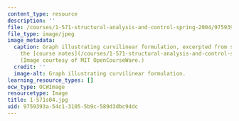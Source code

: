```yaml
---
content_type: resource
description: ''
file: /courses/1-571-structural-analysis-and-control-spring-2004/9759393a54c131055b9c589d3dbc94dc_1-571s04.jpg
file_type: image/jpeg
image_metadata:
  caption: Graph illustrating curvilinear formulation, excerpted from section 2 of
    the [course notes](/courses/1-571-structural-analysis-and-control-spring-2004/pages/lecture-notes).
    (Image courtesy of MIT OpenCourseWare.)
  credit: ''
  image-alt: Graph illustrating curvilinear formulation.
learning_resource_types: []
ocw_type: OCWImage
resourcetype: Image
title: 1-571s04.jpg
uid: 9759393a-54c1-3105-5b9c-589d3dbc94dc
---
```

